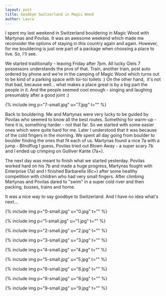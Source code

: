 ```yaml
---
layout: post
title: Goodbye Switzerland in Magic Wood
author: Laura
---
```


I spent my last weekend in Switzerland bouldering in Magic Wood with Martynas and Povilas. It was an awesome weekend which made me reconsider the options of staying in this country again and again. However, for me bouldering is just one part of a package when choosing a place to live. So, I'll see.

We started traditionally - leaving Friday after 7pm. All lucky Gleis 7 possessors understands the pros of that. Train, another train, post auto ordered by phone and we're in the camping of Magic Wood which turns out to be kind of a parking space with toi-toi toilets :) On the other hand,  it's not that bad, because well... what makes a place great is by a big part the people in it. And the people seemed cool enough - singing and laughing presumably after a good joint :)

{% include img p="7-small.jpg" u="7.jpg" t="" %}
<!--break-->

Back to bouldering. Me and Martynas were very lucky to be guided by Povilas who seemed to know all the best routes. Something for warm-up - here it is, something harder - not that far. So we started with some easier ones which were quite hard for me. Later I understood that it was because of the cold fingers in the morning. We spent all day going from boulder to boulder finding the ones that fit each of us. Martynas found a nice 7a with a jump - Blindflug I guess, Povilas tried out Blown Away - a super scary 7b and I ended up crimping on Gulliver Kante (7a+). 

The next day was meant to finish what we started yesterday. Povilas worked hard on his 7b and made a huge progress, Martynas fought with Enterprise (7a) and I finished Barbarella (6c+) after some healthy competition with children who had very small fingers. After climbing Martynas and Povilas dared to "swim" in a super cold river and then packing, busses, trains and home.

It was a nice way to say goodbye to Switzerland. And I have no idea what's next...

{% include img p="0-small.jpg" u="0.jpg" t="" %}

{% include img p="1-small.jpg" u="1.jpg" t="" %}

{% include img p="2-small.jpg" u="2.jpg" t="" %}

{% include img p="3-small.jpg" u="3.jpg" t="" %}

{% include img p="4-small.jpg" u="4.jpg" t="" %}

{% include img p="5-small.jpg" u="5.jpg" t="" %}

{% include img p="6-small.jpg" u="6.jpg" t="" %}

{% include img p="8-small.jpg" u="8.jpg" t="" %}

{% include img p="9-small.jpg" u="9.jpg" t="" %}
